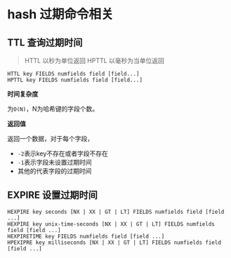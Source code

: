 # hash 过期命令相关

## TTL 查询过期时间

> HTTL 以秒为单位返回
> HPTTL 以毫秒为当单位返回 

```shell
HTTL key FIELDS numfields field [field...]
HPTTL key FIELDS numfields field [field...]
```

**时间复杂度**

为`O(N)`，N为哈希键的字段个数。

**返回值**

返回一个数据，对于每个字段，
+ `-2`表示key不存在或者字段不存在
+ `-1`表示字段未设置过期时间
+ 其他的代表字段的过期时间

## EXPIRE 设置过期时间

```shell
HEXPIRE key seconds [NX | XX | GT | LT] FIELDS numfields field [field ...]
HEXPIRE key unix-time-seconds [NX | XX | GT | LT] FIELDS numfields field [field ...]
HEXPIRETIME key FIELDS numfields field [field ...]
HPEXIPRE key milliseconds [NX | XX | GT | LT] FIELDS numfields field [field ...]

```